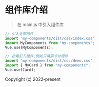 # 组件库介绍

> 在 main.js 中引入组件库

```javascript
// 引入全部组件
import 'my-components/dist/css/index.css'
import MyComponents from "my-components";
Vue.use(MyComponents);

// 按需引入组件,例如只需要卡片组件
import 'my-components/dist/css/demo.css'
import { MyCard } from "my-components";
Vue.use(Card);
```

Copyright (c) 2022-present 
